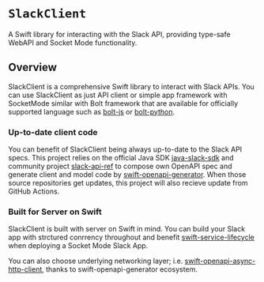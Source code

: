 # ``SlackClient``

A Swift library for interacting with the Slack API, providing type-safe WebAPI and Socket Mode functionality.

## Overview

SlackClient is a comprehensive Swift library to interact with Slack APIs.
You can use SlackClient as just API client or simple app framework with SocketMode
similar with Bolt framework that are available for officially supported language such as
 [bolt-js](https://github.com/slackapi/bolt-js) or
[bolt-python](https://github.com/slackapi/bolt-python).

### Up-to-date client code

You can benefit of SlackClient being always up-to-date to the Slack API specs.
This project relies on the official Java SDK
 [java-slack-sdk](https://github.com/slackapi/java-slack-sdk)
and community project
 [slack-api-ref](https://github.com/slack-ruby/slack-ruby-client)
to compose own OpenAPI spec and generate client and model code by
 [swift-openapi-generator](https://github.com/apple/swift-openapi-generator).
When those source repositories get updates, this project will also recieve update from GitHub Actions.

### Built for Server on Swift

SlackClient is built with server on Swift in mind. You can build your Slack app with strctured conrrency throughout
and benefit [swift-service-lifecycle](https://github.com/swift-server/swift-service-lifecycle) when deploying a Socket Mode Slack App.

You can also choose underlying networking layer; i.e.
[swift-openapi-async-http-client](https://github.com/swift-server/swift-openapi-async-http-client),
thanks to swift-openapi-generator ecosystem.
